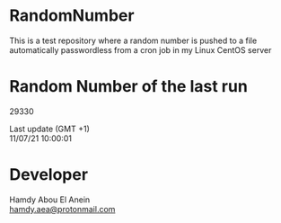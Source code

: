 # RandomNumber    
This is a test repository where a random number is pushed to a file automatically passwordless from a cron job in my Linux CentOS server    
# Random Number of the last run   
29330
      
Last update (GMT +1)    
11/07/21 10:00:01
# Developer    
Hamdy Abou El Anein   
hamdy.aea@protonmail.com
